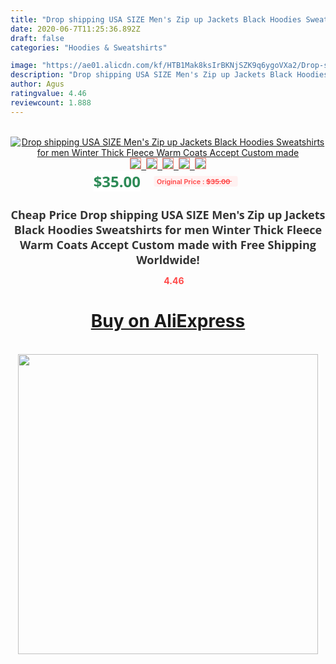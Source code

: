 ```yaml
---
title: "Drop shipping USA SIZE Men's Zip up Jackets Black Hoodies Sweatshirts for men Winter Thick Fleece Warm Coats Accept Custom made"
date: 2020-06-7T11:25:36.892Z
draft: false
categories: "Hoodies & Sweatshirts"

image: "https://ae01.alicdn.com/kf/HTB1Mak8ksIrBKNjSZK9q6ygoVXa2/Drop-shipping-USA-SIZE-Men-s-Zip-up-Jackets-Black-Hoodies-Sweatshirts-for-men-Winter-Thick.jpg"
description: "Drop shipping USA SIZE Men's Zip up Jackets Black Hoodies Sweatshirts for men Winter Thick Fleece Warm Coats Accept Custom made"
author: Agus
ratingvalue: 4.46
reviewcount: 1.888
---
```

<br>
<div style="text-align: center;">
<a href="https://s.click.aliexpress.com/e/_AriaVB" target="_blank" rel="nofollow noopener noreferrer"><img alt="Drop shipping USA SIZE Men's Zip up Jackets Black Hoodies Sweatshirts for men Winter Thick Fleece Warm Coats Accept Custom made" class="magnifier-image" src="https://ae01.alicdn.com/kf/HTB1Mak8ksIrBKNjSZK9q6ygoVXa2/Drop-shipping-USA-SIZE-Men-s-Zip-up-Jackets-Black-Hoodies-Sweatshirts-for-men-Winter-Thick.jpg_640x640.jpg">
<br>
<img style="border:1px solid salmon" src="https://ae01.alicdn.com/kf/HTB1Mak8ksIrBKNjSZK9q6ygoVXa2/Drop-shipping-USA-SIZE-Men-s-Zip-up-Jackets-Black-Hoodies-Sweatshirts-for-men-Winter-Thick.jpg_120x120.jpg">&nbsp;&nbsp;<img style="border:1px solid salmon" src="https://ae01.alicdn.com/kf/HTB1uJuQcuUXBuNjt_a0q6AysXXaa/Drop-shipping-USA-SIZE-Men-s-Zip-up-Jackets-Black-Hoodies-Sweatshirts-for-men-Winter-Thick.jpg_120x120.jpg">&nbsp;&nbsp;<img style="border:1px solid salmon" src="_120x120.jpg">&nbsp;&nbsp;<img style="border:1px solid salmon" src="_120x120.jpg">&nbsp;&nbsp;<img style="border:1px solid salmon" src="https://ae01.alicdn.com/kf/HTB1rFNBCFGWBuNjy0Fbq6z4sXXaa/Drop-shipping-USA-SIZE-Men-s-Zip-up-Jackets-Black-Hoodies-Sweatshirts-for-men-Winter-Thick.jpg_120x120.jpg"></a></div><br0>
<div style="text-align: center;"><span style="background-color: white; border: 0px; box-sizing: border-box; color: seagreen; display: inline-block; font-family: &quot;open sans&quot; , &quot;arial&quot; , &quot;helvetica&quot; , sans-serif , &quot;heiti&quot;; font-size: 24px; font-stretch: inherit; font-weight: 700; line-height: inherit; margin: 0px 10px 0px 0px; padding: 0px; vertical-align: middle;">$35.00 </span>
<span style="background: rgb(255 , 241 , 241); border-radius: 3px; border: 0px; box-sizing: border-box; color: #ff4747; display: inline-block; font-family: inherit; font-size: 12px; font-stretch: inherit; font-style: inherit; font-variant: inherit; font-weight: 600; line-height: inherit; margin: 0px; padding: 2px 5px; transform: scale(0.9); vertical-align: middle;">Original Price : <b style="text-decoration: line-through;">$35.00 </b> &nbsp;&nbsp;</span></div>
<h1 style="color: #333333; display: inline-block; font-family: &quot;open sans&quot; , &quot;arial&quot; , &quot;helvetica&quot; , sans-serif , &quot;heiti&quot;; font-size: 18px; font-stretch: inherit; font-weight: 700; text-align: center;">Cheap Price Drop shipping USA SIZE Men's Zip up Jackets Black Hoodies Sweatshirts for men Winter Thick Fleece Warm Coats Accept Custom made with Free Shipping Worldwide!</h1>
<div style="color: #ff4747; text-align: center;">
<img src="https://4.bp.blogspot.com/-M0ZcTcb-5uY/XleCXlxnR4I/AAAAAAAAAEc/OrjgMkXV1oMQFaCRZj5HQwOCBcu3w1FegCPcBGAYYCw/s1600/star.png" style="height: 15px;">&nbsp;<b>4.46</b></div>
<div class="button_cont" align="center"><a class="buynow_a" href="https://s.click.aliexpress.com/e/_AriaVB" target="_blank" rel="nofollow noopener noreferrer"><H1>Buy on AliExpress</H1></a></div><br>
<div class="separator" style="clear: both; text-align: center;">
<img src="https://lh3.googleusercontent.com/-pTy5HemUv9M/XlePHvY0dAI/AAAAAAAAAE4/0nX5iRUoIWY8eMW9Dpxeirr157OZliDIgCLcBGAsYHQ/s1600/badge.gif" width="480">
</div>
